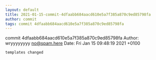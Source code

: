 ```yaml
---
layout: default
title: 2021-01-15-commit-4dfaabb684aacd610e5a7f385a870c9ed85798fa
author: commit
tags: commit 4dfaabb684aacd610e5a7f385a870c9ed85798fa
---
```


commit 4dfaabb684aacd610e5a7f385a870c9ed85798fa
Author: wryyyyyyyy <no@spam.here>
Date:   Fri Jan 15 09:48:19 2021 +0100

    templates changed
